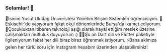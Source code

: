 ### Selamlar! 👋
👨İsmim Yusuf.Uludağ Üniversitesi Yönetim Bilişim Sistemleri öğrencisiyim.
🌆Eskişehir'de yaşıyorum fakat okul dönemlerinde Bursa'da ikamet ediyorum.
🚸Çocukluktan itibaren teknoloji aşığı olarak hayal ettiğim meslek üzerine çalışmaktan mutluluk duyuyorum :)
👨‍💻Şu an Dart dili ve Flutter paketiyle ilgileniyorum fakat her dili biraz biraz öğrenmek istiyorum.
⚡Bana aklınıza gelen her türlü soru için Instagram hesabım üzerinden ulaşabilirsiniz!



<!--
**yusuferdemyamali/yusuferdemyamali** is a ✨ _special_ ✨ repository because its `README.md` (this file) appears on your GitHub profile.

Here are some ideas to get you started:

- 🔭 I’m currently working on ...
- 🌱 I’m currently learning ...
- 👯 I’m looking to collaborate on ...
- 🤔 I’m looking for help with ...
- 💬 Ask me about ...
- 📫 How to reach me: ...
- 😄 Pronouns: ...
- ⚡ Fun fact: ...
-->
